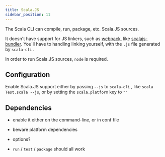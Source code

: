 ```yaml
---
title: Scala.JS
sidebar_position: 11
---
```


The Scala CLI can compile, run, package, etc. Scala.JS sources.

It doesn't have support for JS linkers, such as [webpack](https://webpack.js.org),
like [scalajs-bundler](https://github.com/scalacenter/scalajs-bundler). You'll have to
handling linking yourself, with the `.js` file generated by `scala-cli` .

In order to run Scala.JS sources, `node` is required.

## Configuration

Enable Scala.JS support either by passing `--js` to `scala-cli` , like `scala Test.scala --js`,
or by setting the `scala.platform` key to `""`

## Dependencies

- enable it either on the command-line, or in conf file

- beware platform dependencies

- options?

- `run` / `test` / `package` should all work
